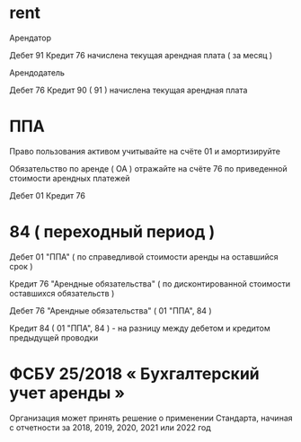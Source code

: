 # rent

Арендатор

Дебет 91 Кредит 76 начислена текущая арендная плата ( за месяц )

Арендодатель

Дебет 76 Кредит 90 ( 91 ) начислена текущая арендная плата

# ППА

Право пользования активом учитывайте на счёте 01 и амортизируйте

Обязательство по аренде ( ОА ) отражайте на счёте 76 по приведенной стоимости арендных платежей

Дебет 01 Кредит 76

# 84 ( переходный период )

Дебет 01 "ППА" ( по справедливой стоимости аренды на оставшийся срок )

Кредит 76 "Арендные обязательства" ( по дисконтированной стоимости оставшихся обязательств )

Дебет 76 "Арендные обязательства" ( 01 "ППА", 84 )

Кредит 84  ( 01 "ППА", 84 ) - на разницу между дебетом и кредитом предыдущей проводки

# ФСБУ 25/2018 « Бухгалтерский учет аренды »  

Организация может принять решение о применении Стандарта, начиная с отчетности за 2018, 2019, 2020, 2021 или 2022 год